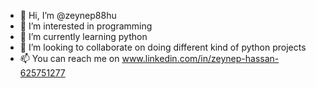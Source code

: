 - 👋 Hi, I’m @zeynep88hu
- 👀 I’m interested in programming
- 🌱 I’m currently learning python
- 💞️ I’m looking to collaborate on doing different kind of python projects
- 📫 You can reach me on www.linkedin.com/in/zeynep-hassan-625751277
  

<!---
zeynep88hu/zeynep88hu is a ✨ special ✨ repository because its `README.md` (this file) appears on your GitHub profile.
You can click the Preview link to take a look at your changes.
--->
